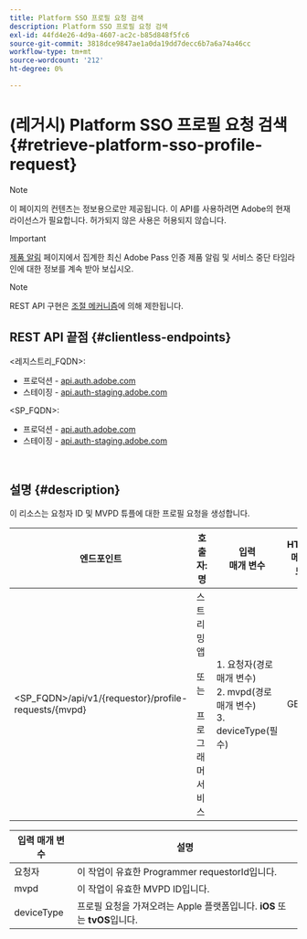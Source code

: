 ```yaml
---
title: Platform SSO 프로필 요청 검색
description: Platform SSO 프로필 요청 검색
exl-id: 44fd4e26-4d9a-4607-ac2c-b85d848f5fc6
source-git-commit: 3818dce9847ae1a0da19dd7decc6b7a6a74a46cc
workflow-type: tm+mt
source-wordcount: '212'
ht-degree: 0%

---
```


# (레거시) Platform SSO 프로필 요청 검색 {#retrieve-platform-sso-profile-request}

>[!NOTE]
>
>이 페이지의 컨텐츠는 정보용으로만 제공됩니다. 이 API를 사용하려면 Adobe의 현재 라이선스가 필요합니다. 허가되지 않은 사용은 허용되지 않습니다.

>[!IMPORTANT]
>
> [제품 알림](/help/authentication/product-announcements.md) 페이지에서 집계한 최신 Adobe Pass 인증 제품 알림 및 서비스 중단 타임라인에 대한 정보를 계속 받아 보십시오.

>[!NOTE]
>
> REST API 구현은 [조절 메커니즘](/help/authentication/integration-guide-programmers/throttling-mechanism.md)에 의해 제한됩니다.

## REST API 끝점 {#clientless-endpoints}

&lt;레지스트리_FQDN>:

* 프로덕션 - [api.auth.adobe.com](http://api.auth.adobe.com/)
* 스테이징 - [api.auth-staging.adobe.com](http://api.auth-staging.adobe.com/)

&lt;SP_FQDN>:

* 프로덕션 - [api.auth.adobe.com](http://api.auth.adobe.com/)
* 스테이징 - [api.auth-staging.adobe.com](http://api.auth-staging.adobe.com/)

</br>

## 설명 {#description}

이 리소스는 요청자 ID 및 MVPD 튜플에 대한 프로필 요청을 생성합니다.


| 엔드포인트 | 호출자: </br>명 | 입력   </br>매개 변수 | HTTP </br>메서드 | 응답 | HTTP </br>응답 |
| --- | --- | --- | --- | --- | --- |
| &lt;SP_FQDN>/api/v1/{requestor}/profile-requests/{mvpd} | 스트리밍 앱</br></br>또는</br></br>프로그래머 서비스 | 1. 요청자(경로 매개 변수)</br>2. mvpd(경로 매개 변수)</br>3. deviceType(필수) | GET | 클라이언트 애플리케이션에 대한 실제 페이로드가 불투명하기 때문에 응답 Content-Type은 application/octet-stream이 됩니다.</br></br>프로필 SSO를 가져오려면 응용 프로그램에서 </br></br>SSO 엔진에 응답을 전달해야 합니다. | 200 - 성공   </br>400 - 잘못된 요청 |


| 입력 매개 변수 | 설명 |
| --------------- | -------------------------------------------------------------------------------------------------------- |
| 요청자 | 이 작업이 유효한 Programmer requestorId입니다. |
| mvpd | 이 작업이 유효한 MVPD ID입니다. |
| deviceType | 프로필 요청을 가져오려는 Apple 플랫폼입니다.  **iOS** 또는 **tvOS**&#x200B;입니다. |
